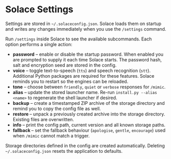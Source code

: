 # Solace Settings

Settings are stored in `~/.solaceconfig.json`. Solace loads them on startup and writes any changes immediately when you use the `/settings` command.

Run `/settings` inside Solace to see the available subcommands. Each option performs a single action:

- **password** – enable or disable the startup password. When enabled you are prompted to supply it each time Solace starts. The password hash, salt and encryption seed are stored in the config.
- **voice** – toggle text-to-speech (`tts`) and speech recognition (`stt`). Additional Python packages are required for these features. Solace reminds you to restart so the engines can be reloaded.
- **tone** – choose between `friendly`, `quiet` or `verbose` responses for `/mimic`.
- **alias** – update the stored launcher name. Re-run `install.py --alias <name>` to regenerate the shell launcher if desired.
- **backup** – create a timestamped ZIP archive of the storage directory and remind you to copy the config file as well.
- **restore <archive>** – unpack a previously created archive into the storage directory. Existing files are overwritten.
- **info** – print the config path, current version and all known storage paths.
- **fallback <mode>** – set the fallback behaviour (`apologise`, `gentle`, `encourage`) used when `/mimic` cannot match a trigger.

Storage directories defined in the config are created automatically. Deleting `~/.solaceconfig.json` resets the application to defaults.
